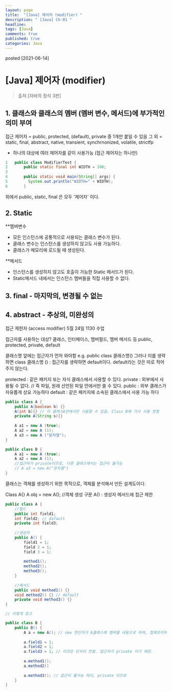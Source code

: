 ```yaml
---
layout: page
title:  "[Java] 제어자 (modifier) "
description: " [Java] Ch-01 "
headline: 
tags: [Java]
comments: true
published: true
categories: Java
---
```

posted [2021-06-14] 

# [Java] 제어자 (modifier) 
> 출처 [자바의 정석 3판] 

## 1. 클래스와 클래스의 멤버 (멤버 변수, 메서드)에 부가적인 의미 부여
접근 제어자 = public, protected, (default), private 중 1개만 붙일 수 있음
그 외 = static, final, abstract, native, transient, synchrnonized, volatile, strictfp

- 하나의 대상에 여러 제어자를 같이 사용가능 (접근 제어자는 하나만) 

```java
1   public class ModifierTest {
2       public static final int WIDTH = 200;
3    
4       public static void main(String[] args) {
5         System.out.println("WIDTH=" + WIDTH);
6       }
```
위에서 public, static, final 은 모두 '제어자' 이다. 



## 2. Static
**멤버변수 
* 모든 인스턴스에 공통적으로 사용되는 클래스 변수가 된다.
* 클래스 변수는 인스턴스를 생성하지 않고도 사용 가능하다.
* 클래스가 메모리에 로드될 때 생성된다.
 
**메서드
* 인스턴스를 생성하지 않고도 호출이 가능한 Static  메서드가 된다.
* Static메서드 내에서는 인스턴스 멤버들을 직접 사용할 수 없다.




## 3. final - 마지막의, 변경될 수 없는 




## 4. abstract - 추상의, 미완성의 




접근 제한자 (access modifier) 5월 24일 1130 수업

접근자를 사용하는 대상? 클래스, 인터페이스, 맴버필드, 멤버 메서드 등
public, protected, private, default

클래스명 앞에는 접근자가 먼저 와야함
e.g. public class 클래스명()
그러나 이를 생략하면
class 클래스명 () : 접근자를 생략하면 default이다.
default라는 것은 따로 적어주지 않는다. 


protected : 같은 패키지 또는 자식 클래스에서 사용할 수 있다. 
private : 외부에서 사용될 수 없다. // 즉 파일, 원래 선언된 파일 안에서만 쓸 수 있다. 
public : 외부 클래스가 자유롭게 상요 가능하다
default : 같은 패키지에 소속된 클래스에서 사용 가능 하다
```Java
public class A {
    public A(boolean b) {}
    A(int b){} // 이 클래스A안에서만 사용할 수 있음. Class B에 가서 사용 못함
    private A(String s){}
    
    A a1 = new A (true);
    A a2 = new A (1);
    A a3 = new A ("문자열");
}

public class B {
    A a1 = new A (true);
    A a2 = new A (1);
    //접근자가 private이므로, 다른 클래스에서는 접근이 불가능
    // A a3 = new A("문자열") 
}
```

클래스는 객체를 생성하기 위한 목적으로, 객체를 분석해서 만든 설계도이다. 

Class A{}
A obj = new A(); //객체 생성 구문
A() : 생성자 메서드에 접근 제한 

```Java 
public class A {
    //필드
    public int field1;
    int field2; // dafault
    private int field3;
    
    //생성자
    public A() {
        field1 = 1;
        field 2 = 1;
        field 3 = 1;
        
        method1();
        method2();
        method3();
    }
    
    //메서드
    public void method1() {}
    void method2() {} // default
    private void method3() {}
}

// 이렇게 있고

public class B {
    public B() {
        A a = new A(); // new 연산자가 A클래스에 멤버를 내용으로 하여, 힙메모리에 메모리를 생성 한다. 
        
        a.field1 = 1;
        a.field2 = 1;
        a.field3 = 1; // 이것은 인식이 안됨. 접근자가 private 이기 때문. 
        
        a.method1();
        a.method2()
        
        a.method3(); // 접근이 불가능 하다, private 이므로
    }
}
